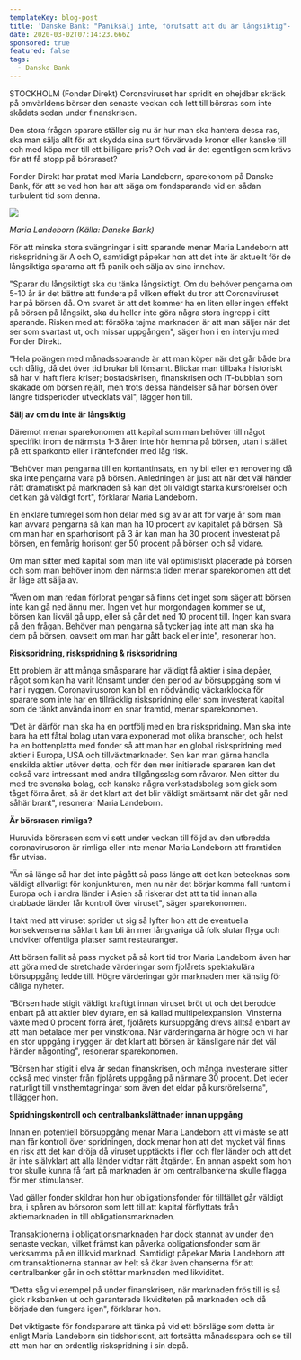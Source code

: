 ```yaml
---
templateKey: blog-post
title: 'Danske Bank: "Paniksälj inte, förutsatt att du är långsiktig"- Landeborn'
date: 2020-03-02T07:14:23.666Z
sponsored: true
featured: false
tags:
  - Danske Bank
---
```

STOCKHOLM (Fonder Direkt) Coronaviruset har spridit en ohejdbar skräck på omvärldens börser den senaste veckan och lett till börsras som inte skådats sedan under finanskrisen.

Den stora frågan sparare ställer sig nu är hur man ska hantera dessa ras, ska man sälja allt för att skydda sina surt förvärvade kronor eller kanske till och med köpa mer till ett billigare pris? Och vad är det egentligen som krävs för att få stopp på börsraset?

Fonder Direkt har pratat med Maria Landeborn, sparekonom på Danske Bank, för att se vad hon har att säga om fondsparande vid en sådan turbulent tid som denna.

![](/img/maria.png)

*Maria Landeborn (Källa: Danske Bank)*

För att minska stora svängningar i sitt sparande menar Maria Landeborn att riskspridning är A och O, samtidigt påpekar hon att det inte är aktuellt för de långsiktiga spararna att få panik och sälja av sina innehav.

"Sparar du långsiktigt ska du tänka långsiktigt. Om du behöver pengarna om 5-10 år är det bättre att fundera på vilken effekt du tror att Coronaviruset har på börsen då. Om svaret är att det kommer ha en liten eller ingen effekt på börsen på långsikt, ska du heller inte göra några stora ingrepp i ditt sparande. Risken med att försöka tajma marknaden är att man säljer när det ser som svartast ut, och missar uppgången", säger hon i en intervju med Fonder Direkt.

"Hela poängen med månadssparande är att man köper när det går både bra och dålig, då det över tid brukar bli lönsamt. Blickar man tillbaka historiskt så har vi haft flera kriser; bostadskrisen, finanskrisen och IT-bubblan som skakade om börsen rejält, men trots dessa händelser så har börsen över längre tidsperioder utvecklats väl", lägger hon till.

**Sälj av om du inte är långsiktig** 

Däremot menar sparekonomen att kapital som man behöver till något specifikt inom de närmsta 1-3 åren inte hör hemma på börsen, utan i stället på ett sparkonto eller i räntefonder med låg risk.

"Behöver man pengarna till en kontantinsats, en ny bil eller en renovering då ska inte pengarna vara på börsen. Anledningen är just att när det väl händer nått dramatiskt på marknaden så kan det bli väldigt starka kursrörelser och det kan gå väldigt fort", förklarar Maria Landeborn.

En enklare tumregel som hon delar med sig av är att för varje år som man kan avvara pengarna så kan man ha 10 procent av kapitalet på börsen. Så om man har en sparhorisont på 3 år kan man ha 30 procent investerat på börsen, en femårig horisont ger 50 procent på börsen och så vidare.

Om man sitter med kapital som man lite väl optimistiskt placerade på börsen och som man behöver inom den närmsta tiden menar sparekonomen att det är läge att sälja av.

"Även om man redan förlorat pengar så finns det inget som säger att börsen inte kan gå ned ännu mer. Ingen vet hur morgondagen kommer se ut, börsen kan likväl gå upp, eller så går det ned 10 procent till. Ingen kan svara på den frågan. Behöver man pengarna så tycker jag inte att man ska ha dem på börsen, oavsett om man har gått back eller inte", resonerar hon.

**Riskspridning, riskspridning & riskspridning** 

Ett problem är att många småsparare har väldigt få aktier i sina depåer, något som kan ha varit lönsamt under den period av börsuppgång som vi har i ryggen. Coronavirusoron kan bli en nödvändig väckarklocka för sparare som inte har en tillräcklig riskspridning eller som investerat kapital som de tänkt använda inom en snar framtid, menar sparekonomen.

"Det är därför man ska ha en portfölj med en bra riskspridning. Man ska inte bara ha ett fåtal bolag utan vara exponerad mot olika branscher, och helst ha en bottenplatta med fonder så att man har en global riskspridning med aktier i Europa, USA och tillväxtmarknader. Sen kan man gärna handla enskilda aktier utöver detta, och för den mer initierade spararen kan det också vara intressant med andra tillgångsslag som råvaror. Men sitter du med tre svenska bolag, och kanske några verkstadsbolag som gick som tåget förra året, så är det klart att det blir väldigt smärtsamt när det går ned såhär brant", resonerar Maria Landeborn.

**Är börsrasen rimliga?** 

Huruvida börsrasen som vi sett under veckan till följd av den utbredda coronavirusoron är rimliga eller inte menar Maria Landeborn att framtiden får utvisa.

"Än så länge så har det inte pågått så pass länge att det kan betecknas som väldigt allvarligt för konjunkturen, men nu när det börjar komma fall runtom i Europa och i andra länder i Asien så riskerar det att ta tid innan alla drabbade länder får kontroll över viruset", säger sparekonomen.

I takt med att viruset sprider ut sig så lyfter hon att de eventuella konsekvenserna såklart kan bli än mer långvariga då folk slutar flyga och undviker offentliga platser samt restauranger.

Att börsen fallit så pass mycket på så kort tid tror Maria Landeborn även har att göra med de stretchade värderingar som fjolårets spektakulära börsuppgång ledde till. Högre värderingar gör marknaden mer känslig för dåliga nyheter.

"Börsen hade stigit väldigt kraftigt innan viruset bröt ut och det berodde enbart på att aktier blev dyrare, en så kallad multipelexpansion. Vinsterna växte med 0 procent förra året, fjolårets kursuppgång drevs alltså enbart av att man betalade mer per vinstkrona. När värderingarna är högre och vi har en stor uppgång i ryggen är det klart att börsen är känsligare när det väl händer någonting", resonerar sparekonomen.

"Börsen har stigit i elva år sedan finanskrisen, och många investerare sitter också med vinster från fjolårets uppgång på närmare 30 procent. Det leder naturligt till vinsthemtagningar som även det eldar på kursrörelserna", tillägger hon.

**Spridningskontroll och centralbankslättnader innan uppgång** 

Innan en potentiell börsuppgång menar Maria Landeborn att vi måste se att man får kontroll över spridningen, dock menar hon att det mycket väl finns en risk att det kan dröja då viruset upptäckts i fler och fler länder och att det är inte självklart att alla länder vidtar rätt åtgärder. En annan aspekt som hon tror skulle kunna få fart på marknaden är om centralbankerna skulle flagga för mer stimulanser.

Vad gäller fonder skildrar hon hur obligationsfonder för tillfället går väldigt bra, i spåren av börsoron som lett till att kapital förflyttats från aktiemarknaden in till obligationsmarknaden.

Transaktionerna i obligationsmarknaden har dock stannat av under den senaste veckan, vilket främst kan påverka obligationsfonder som är verksamma på en illikvid marknad. Samtidigt påpekar Maria Landeborn att om transaktionerna stannar av helt så ökar även chanserna för att centralbanker går in och stöttar marknaden med likviditet.

"Detta såg vi exempel på under finanskrisen, när marknaden frös till is så gick riksbanken ut och garanterade likviditeten på marknaden och då började den fungera igen", förklarar hon.

Det viktigaste för fondsparare att tänka på vid ett börsläge som detta är enligt Maria Landeborn sin tidshorisont, att fortsätta månadsspara och se till att man har en ordentlig riskspridning i sin depå.
